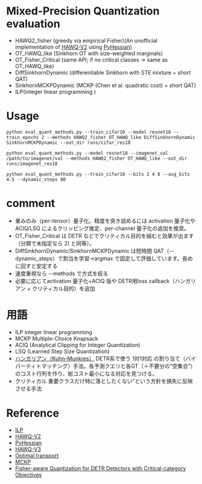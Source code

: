 # Mixed-Precision Quantization evaluation
  - HAWQ2_fisher (greedy via empirical Fisher)(An unofficial implementation of [HAWQ-V2](https://arxiv.org/pdf/1911.03852) using [PyHessian](https://github.com/amirgholami/PyHessian/blob/master/pyhessian/hessian.py)) 
  - OT_HAWQ_like (Sinkhorn OT with size-weighted marginals)
  - OT_Fisher_Critical (same API; if no critical classes -> same as OT_HAWQ_like)
  - DiffSinkhornDynamic (differentiable Sinkhorn with STE mixture + short QAT)
  - SinkhornMCKPDynamic (MCKP (Chen et al. quadratic cost) + short QAT)
  - ILP(integer linear programming ) 
# Usage
```
python eval_quant_methods.py --train_cifar10 --model resnet18 --train_epochs 2 --methods HAWQ2_fisher OT_HAWQ_like DiffSinkhornDynamic SinkhornMCKPDynamic --out_dir runs/cifar_res18
```
```
python eval_quant_methods.py --model resnet18 --imagenet_val /path/to/imagenet/val --methods HAWQ2_fisher OT_HAWQ_like --out_dir runs/imagenet_res18
```
```
python eval_quant_methods.py --train_cifar10 --bits 2 4 8 --avg_bits 4.5 --dynamic_steps 80
```
# comment
- 重みのみ（per-tensor）量子化。精度を突き詰めるには activation 量子化や ACIQ/LSQ によるクリッピング推定、per-channel 量子化の追加を推奨。
- OT_Fisher_Critical は DETR などでクリティカル目的を組むと効果が出ます（分類で未指定なら 2) と同等）。
- DiffSinkhornDynamic/SinkhornMCKPDynamic は短時間 QAT（--dynamic_steps）で割当を学習→argmax で固定して評価しています。長めに回すと安定する
- 速度重視なら --methods で方式を絞る
- 必要に応じてactivation 量子化+ACIQ 版や DETR用loss callback（ハンガリアン + クリティカル目的）を追加

# 用語
- ILP integer linear programming 
- MCKP Multiple-Choice Knapsack
- ACIQ (Analytical Clipping for Integer Quantization)
- LSQ (Learned Step Size Quantization)
- [ハンガリアン（Kuhn–Munkres）](https://en.wikipedia.org/wiki/Hungarian_algorithm)
DETR系で使う 1対1対応 の割り当て（バイパーティトマッチング）手法。各予測クエリと各GT（＋不要分の“空集合”）のコスト行列を作り、総コスト最小になる対応を見つける。
- クリティカル
重要クラスだけ特に落としたくない”という方針を損失に反映させる手法

# Reference
- [ILP](https://github.com/1hunters/LIMPQ)
- [HAWQ-V2](https://arxiv.org/pdf/1911.03852) 
- [PyHessian](https://github.com/amirgholami/PyHessian/blob/master/pyhessian/hessian.py)
- [HAWQ-V3](https://arxiv.org/abs/2011.10680)
- [Optimal transport](https://arxiv.org/abs/2412.15195)
- [MCKP](https://arxiv.org/abs/2110.06554)
- [Fisher-aware Quantization for DETR Detectors with Critical-category Objectives](https://arxiv.org/abs/2407.03442)
